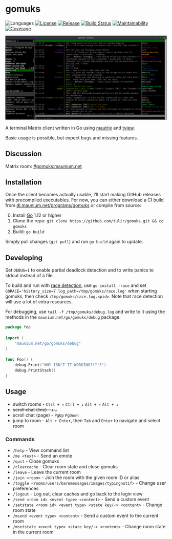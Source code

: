 # gomuks
![Languages](https://img.shields.io/github/languages/top/tulir/gomuks.svg)
[![License](https://img.shields.io/github/license/tulir/gomuks.svg)](LICENSE)
[![Release](https://img.shields.io/github/release/tulir/gomuks/all.svg)](https://github.com/tulir/gomuks/releases)
[![Build Status](https://travis-ci.org/tulir/gomuks.svg?branch=master)](https://travis-ci.org/tulir/gomuks)
[![Maintainability](https://img.shields.io/codeclimate/maintainability/tulir/gomuks.svg)](https://codeclimate.com/github/tulir/gomuks)
[![Coverage](https://img.shields.io/codeclimate/coverage/tulir/gomuks.svg)](https://codeclimate.com/github/tulir/gomuks)

![Chat Preview](chat-preview.png)

A terminal Matrix client written in Go using [mautrix](https://github.com/matrix-org/mautrix) and [tview](https://github.com/rivo/tview).

Basic usage is possible, but expect bugs and missing features.

## Discussion
Matrix room: [#gomuks:maunium.net](https://matrix.to/#/#gomuks:maunium.net)

## Installation
Once the client becomes actually usable, I'll start making GitHub releases with
precompiled executables. For now, you can either download
a CI build from [dl.maunium.net/programs/gomuks](https://dl.maunium.net/programs/gomuks)
or compile from source:

0. Install [Go](https://golang.org/) 1.12 or higher
1. Clone the repo: `git clone https://github.com/tulir/gomuks.git && cd gomuks`
2. Build: `go build`

Simply pull changes (`git pull`) and run `go build` again to update.

## Developing
Set `DEBUG=1` to enable partial deadlock detection and to write panics to stdout instead of a file.

To build and run with [race detection](https://golang.org/doc/articles/race_detector.html),
use `go install -race` and set `GORACE='history_size=7 log_path=/tmp/gomuks/race.log'`
when starting gomuks, then check `/tmp/gomuks/race.log.<pid>`. Note that race detection
will use a lot of extra resources.

For debugging, use `tail -f /tmp/gomuks/debug.log` and write to it using the
methods in the `maunium.net/go/gomuks/debug` package:
```go
package foo

import (
	"maunium.net/go/gomuks/debug"
)

func Foo() {
	debug.Print("WHY ISN'T IT WORKING?!?!?")
	debug.PrintStack()
}
```

## Usage
- switch rooms - `Ctrl + ↑` `Ctrl + ↓` `Alt + ↑` `Alt + ↓`
- ~~scroll chat (line) - `↑` `↓`~~
- scroll chat (page) - `PgUp` `PgDown`
- jump to room - `Alt + Enter`, then `Tab` and `Enter` to navigate and select room

### Commands
* `/help` - View command list
* `/me <text>` - Send an emote
* `/quit` - Close gomuks
* `/clearcache` - Clear room state and close gomuks
* `/leave` - Leave the current room
* `/join <room>` - Join the room with the given room ID or alias
* `/toggle <rooms/users/baremessages/images/typingnotif>` - Change user preferences
* `/logout` - Log out, clear caches and go back to the login view
* `/send <room id> <event type> <content>` - Send a custom event
* `/setstate <room id> <event type> <state key/-> <content>` - Change room state
* `/msend <event type> <content>` - Send a custom event to the current room
* `/msetstate <event type> <state key/-> <content>` - Change room state in the current room
